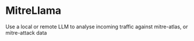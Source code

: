 # MitreLlama
Use a local or remote LLM to analyse incoming traffic against mitre-atlas, or mitre-attack data
